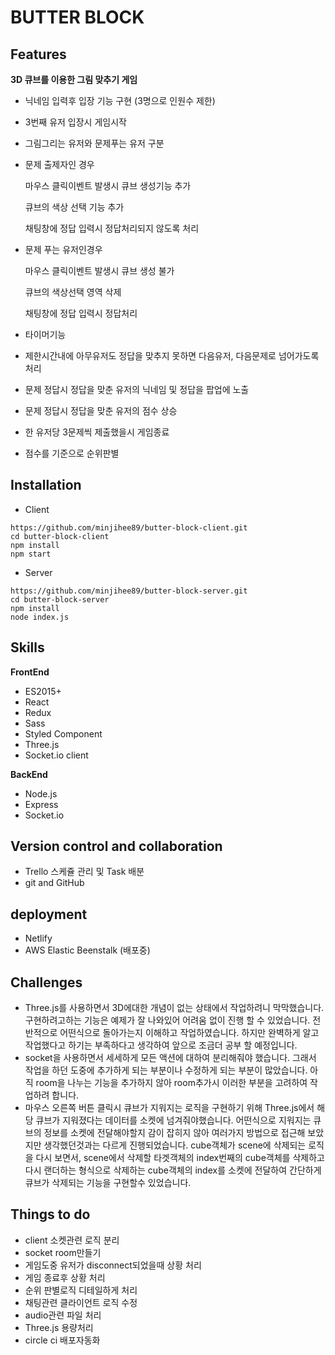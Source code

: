 # BUTTER BLOCK

## Features

__3D 큐브를 이용한 그림 맞추기 게임__

- 닉네임 입력후 입장 기능 구현 (3명으로 인원수 제한)

- 3번째 유저 입장시 게임시작

- 그림그리는 유저와 문제푸는 유저 구분

- 문제 출제자인 경우 

  마우스 클릭이벤트 발생시 큐브 생성기능 추가

  큐브의 색상 선택 기능 추가

  채팅창에 정답 입력시 정답처리되지 않도록 처리



- 문제 푸는 유저인경우

  마우스 클릭이벤트 발생시 큐브 생성 불가

  큐브의 색상선택 영역 삭제

  채팅창에 정답 입력시 정답처리

- 타이머기능

- 제한시간내에 아무유저도 정답을 맞추지 못하면 다음유저, 다음문제로 넘어가도록 처리

- 문제 정답시 정답을 맞춘 유저의 닉네임 및 정답을 팝업에 노출

- 문제 정답시 정답을 맞춘 유저의 점수 상승

- 한 유저당 3문제씩 제출했을시 게임종료

- 점수를 기준으로 순위판별



## Installation

- Client

```
https://github.com/minjihee89/butter-block-client.git
cd butter-block-client
npm install
npm start
```



- Server

```
https://github.com/minjihee89/butter-block-server.git
cd butter-block-server
npm install
node index.js
```


## Skills

__FrontEnd__

- ES2015+
- React
- Redux
- Sass
- Styled Component
- Three.js
- Socket.io client



__BackEnd__

- Node.js
- Express
- Socket.io



## Version control and collaboration

- Trello 스케쥴 관리 및 Task 배분
- git and GitHub



## deployment

- Netlify
- AWS Elastic Beenstalk (배포중)



## Challenges

- Three.js를 사용하면서 3D에대한 개념이 없는 상태에서 작업하려니 막막했습니다. 구현하려고하는 기능은 예제가 잘 나와있어 어려움 없이 진행 할 수 있었습니다. 전반적으로 어떤식으로 돌아가는지 이해하고 작업하였습니다. 하지만 완벽하게 알고 작업했다고 하기는 부족하다고 생각하여 앞으로 조금더 공부 할 예정입니다.
- socket을 사용하면서 세세하게 모든 액션에 대하여 분리해줘야 했습니다. 그래서 작업을 하던 도중에 추가하게 되는 부분이나 수정하게 되는 부분이 많았습니다. 아직 room을 나누는 기능을 추가하지 않아 room추가시 이러한 부분을 고려하여 작업하려 합니다.
- 마우스 오른쪽 버튼 클릭시 큐브가 지워지는 로직을 구현하기 위해 Three.js에서 해당 큐브가 지워졌다는 데이터를 소켓에 넘겨줘야했습니다. 어떤식으로 지워지는 큐브의 정보를 소켓에 전달해야할지 감이 잡히지 않아 여러가지 방법으로 접근해 보았지만 생각했던것과는 다르게 진행되었습니다. cube객체가 scene에 삭제되는 로직을 다시 보면서,  scene에서 삭제할 타겟객체의 index번째의 cube객체를 삭제하고 다시 랜더하는 형식으로 삭제하는 cube객체의 index를 소켓에 전달하여 간단하게 큐브가 삭제되는 기능을 구현할수 있었습니다.



## Things to do

- client 소켓관련 로직 분리
- socket room만들기
- 게임도중 유저가 disconnect되었을때 상황 처리
- 게임 종료후 상황 처리
- 순위 판별로직 디테일하게 처리
- 채팅관련 클라이언트 로직 수정
- audio관련 파일 처리
- Three.js 용량처리
- circle ci 배포자동화
